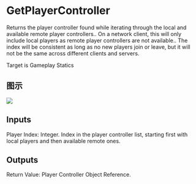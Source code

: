 # GetPlayerController

Returns the player controller found while iterating through the local and available remote player controllers.. On a network client, this will only include local players as remote player controllers are not available.. The index will be consistent as long as no new players join or leave, but it will not be the same across different clients and servers.

Target is Gameplay Statics

## 图示

![]($-20221218-19062196.png)

## Inputs

Player Index: Integer. Index in the player controller list, starting first with local players and then available remote ones.  

## Outputs

Return Value: Player Controller Object Reference.

